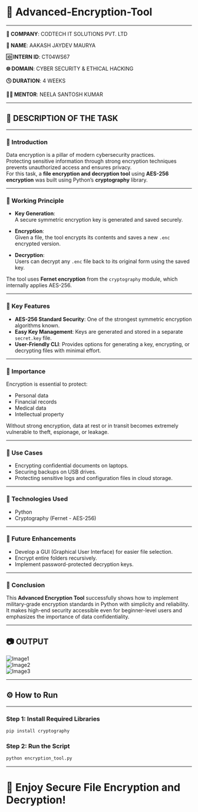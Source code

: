# 📂 Advanced-Encryption-Tool

---

**🏢 COMPANY**: CODTECH IT SOLUTIONS PVT. LTD

**👤 NAME**: AAKASH JAYDEV MAURYA

**🆔 INTERN ID**: CT04WS67

**🌐 DOMAIN**: CYBER SECURITY & ETHICAL HACKING

**🕓 DURATION**: 4 WEEKS

**👨‍🏫 MENTOR**: NEELA SANTOSH KUMAR

---

## 📜 DESCRIPTION OF THE TASK

---

### 🔹 Introduction

Data encryption is a pillar of modern cybersecurity practices.  
Protecting sensitive information through strong encryption techniques prevents unauthorized access and ensures privacy.  
For this task, a **file encryption and decryption tool** using **AES-256 encryption** was built using Python’s **cryptography** library.

---

### 🔹 Working Principle

- **Key Generation**:  
  A secure symmetric encryption key is generated and saved securely.

- **Encryption**:  
  Given a file, the tool encrypts its contents and saves a new `.enc` encrypted version.

- **Decryption**:  
  Users can decrypt any `.enc` file back to its original form using the saved key.

The tool uses **Fernet encryption** from the `cryptography` module, which internally applies AES-256.

---

### 🔹 Key Features

- **AES-256 Standard Security**: One of the strongest symmetric encryption algorithms known.
- **Easy Key Management**: Keys are generated and stored in a separate `secret.key` file.
- **User-Friendly CLI**: Provides options for generating a key, encrypting, or decrypting files with minimal effort.

---

### 🔹 Importance

Encryption is essential to protect:
- Personal data
- Financial records
- Medical data
- Intellectual property

Without strong encryption, data at rest or in transit becomes extremely vulnerable to theft, espionage, or leakage.

---

### 🔹 Use Cases

- Encrypting confidential documents on laptops.
- Securing backups on USB drives.
- Protecting sensitive logs and configuration files in cloud storage.

---

### 🔹 Technologies Used

- Python
- Cryptography (Fernet - AES-256)

---

### 🔹 Future Enhancements

- Develop a GUI (Graphical User Interface) for easier file selection.
- Encrypt entire folders recursively.
- Implement password-protected decryption keys.

---

### 🔹 Conclusion

This **Advanced Encryption Tool** successfully shows how to implement military-grade encryption standards in Python with simplicity and reliability.  
It makes high-end security accessible even for beginner-level users and emphasizes the importance of data confidentiality.

---

## 📷 OUTPUT

![Image1](https://github.com/user-attachments/assets/49067e89-2eed-4e8d-970c-a75db2bbb9d2)  
![Image2](https://github.com/user-attachments/assets/03c3103f-4e2c-49d1-98af-ca7d30ae8031)  
![Image3](https://github.com/user-attachments/assets/2ba6f383-62ce-4c0d-955b-448bcf64c2e3)

---

## ⚙️ How to Run

---

### Step 1: Install Required Libraries

```bash
pip install cryptography
```

### Step 2: Run the Script

```bash
python encryption_tool.py
```

---

# 🚀 Enjoy Secure File Encryption and Decryption!
